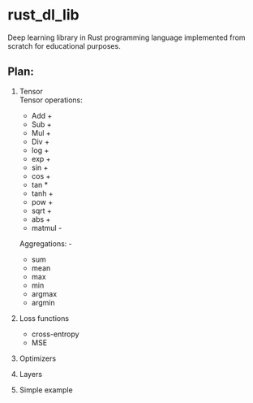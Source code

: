 # rust_dl_lib

Deep learning library in Rust programming language implemented from scratch for educational purposes.  
  
## Plan:
1. Tensor  
   Tensor operations:
    * Add +
    * Sub +
    * Mul +
    * Div +
    * log +
    * exp +
    * sin +
    * cos +
    * tan *
    * tanh +
    * pow +
    * sqrt +
    * abs +
    * matmul -

    Aggregations: -
    * sum
    * mean
    * max
    * min
    * argmax
    * argmin
2. Loss functions  
    * cross-entropy
    * MSE
3. Optimizers
4. Layers
5. Simple example
 